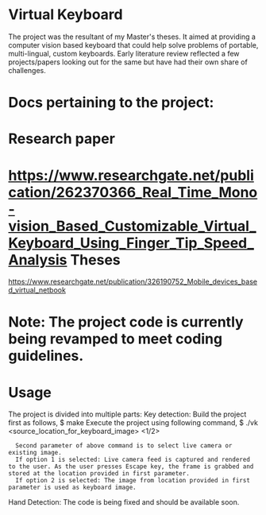 Virtual Keyboard
==

The project was the resultant of my Master's theses. It aimed at providing a computer vision based keyboard that could help solve problems of portable, multi-lingual, custom keyboards. Early literature review reflected a few projects/papers looking out for the same but have had their own share of challenges.

Docs pertaining to the project:
==
  Research paper
  = 
  https://www.researchgate.net/publication/262370366_Real_Time_Mono-vision_Based_Customizable_Virtual_Keyboard_Using_Finger_Tip_Speed_Analysis
  Theses
  = 
  https://www.researchgate.net/publication/326190752_Mobile_devices_based_virtual_netbook
  
Note: The project code is currently being revamped to meet coding guidelines. 
== 

Usage
==
  The project is divided into multiple parts:
    Key detection:
      Build the project first as follows,
      $ make
      Execute the project using following command,
      $ ./vk <source_location_for_keyboard_image> <1/2>
      
      Second parameter of above command is to select live camera or existing image.
      If option 1 is selected: Live camera feed is captured and rendered to the user. As the user presses Escape key, the frame is grabbed and stored at the location provided in first parameter.
      If option 2 is selected: The image from location provided in first parameter is used as keyboard image.
      
   Hand Detection:
      The code is being fixed and should be available soon.
      
  
